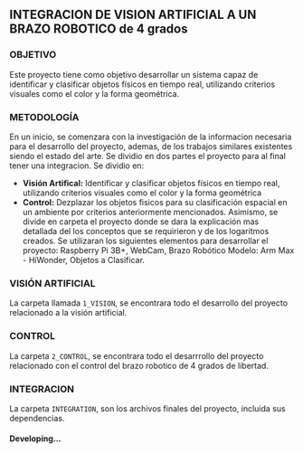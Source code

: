 ## INTEGRACION DE VISION ARTIFICIAL A UN BRAZO ROBOTICO de 4 grados
### OBJETIVO
Este proyecto tiene como objetivo desarrollar un sistema capaz de identificar y clasificar objetos físicos en tiempo real, utilizando criterios visuales como el color y la forma geométrica.
### METODOLOGÍA
En un inicio, se comenzara con la investigación de la informacion necesaria para el desarrollo del proyecto, ademas, de los trabajos similares existentes siendo el estado del arte.
Se dividio en dos partes el proyecto para al final tener una integracion. Se dividio en: 
- **Visión Artifical:** Identificar y clasificar objetos físicos en tiempo real, utilizando criterios visuales como el color y la forma geométrica
- **Control:** Dezplazar los objetos fisicos para su clasificación espacial en un ambiente por criterios anteriormente mencionados.
Asimismo, se divide en carpeta el proyecto donde se dara la explicación mas detallada  del los conceptos que se requirieron y de los logaritmos creados.
Se utilizaran los siguientes elementos para desarrollar el proyecto: Raspberry Pi 3B+, WebCam, Brazo Robótico Modelo: Arm Max - HiWonder, Objetos a Clasificar.
### VISIÓN ARTIFICIAL
La carpeta llamada `1_VISION`, se encontrara todo el desarrollo del proyecto relacionado a la visión artificial.
### CONTROL
La carpeta `2_CONTROL`, se encontrara todo el desarrrollo del proyecto relacionado con el control del brazo robotico de 4 grados de libertad.
### INTEGRACION
La carpeta `INTEGRATION`, son los archivos finales del proyecto, incluida sus dependencias.
#### Developing...
